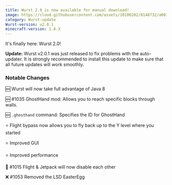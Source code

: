 ```yaml
---
title: Wurst 2.0 is now available for manual download!
image: https://cloud.githubusercontent.com/assets/10100202/8148732/a003cae8-12aa-11e5-9d1d-a97f57b563b9.jpg
category: Wurst-update
Wurst-version: v2.0.1
minecraft-version: 1.8.X
---
```

It's finally here: Wurst 2.0!

**Update:** Wurst v2.0.1 was just released to fix problems with the auto-updater. It is strongly recommended to install this update to make sure that all future updates will work smoothly.

### Notable Changes

:new: Wurst will now take full advantage of Java 8

:new: #1035 GhostHand mod: Allows you to reach specific blocks through walls.

:new: `.ghosthand` command: Specifies the ID for GhostHand

:star: Flight bypass now allows you to fly back up to the Y level where you started
<!--read more-->

:star: Improved GUI

:star: Improved performance

:bug: #1015 Flight & Jetpack will now disable each other

:x: #1053 Removed the LSD EasterEgg
